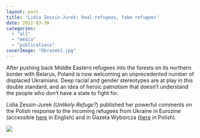 ```yaml
---
layout: post
title: "Lidia Zessin-Jurek: Real refugees, fake refugees"
date: 2022-03-30
categories: 
  - "all"
  - "media"
  - "publications"
coverImage: "Obrazek1.jpg"
---
```


After pushing back Middle Eastern refugees into the forests on its northern border with Belarus, Poland is now welcoming an unprecedented number of displaced Ukrainians. Deep racial and gender stereotypes are at play in this double standard, and an idea of heroic patriotism that doesn’t understand the people who don’t have a state to fight for.

Lidia Zessin-Jurek (_Unlikely Refuge?_) published her powerful comments on the Polish response to the incoming refugees from Ukraine in Eurozine (accessible [here](https://www.eurozine.com/real-refugees-fake-refugees/) in English) and in Gazeta Wyborcza ([here](https://wyborcza.pl/7,75968,28269444,prawdziwe-uchodzczynie-i-falszywi-uchodzcy.html?disableRedirects=true#S.main_topic_2-K.C-B.3-L.1.glowka) in Polish).

![](../../../../assets/images/Obrazek1.jpg)
